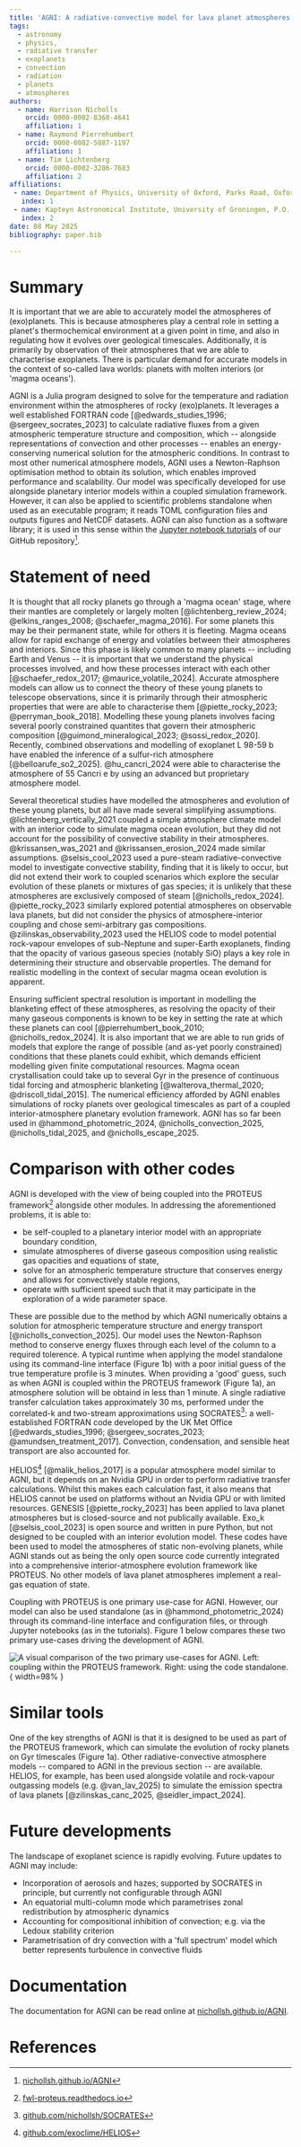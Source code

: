 ```yaml
---
title: 'AGNI: A radiative-convective model for lava planet atmospheres'
tags:
  - astronomy
  - physics,
  - radiative transfer
  - exoplanets
  - convection
  - radiation
  - planets
  - atmospheres
authors:
  - name: Harrison Nicholls
    orcid: 0000-0002-8368-4641
    affiliation: 1
  - name: Raymond Pierrehumbert
    orcid: 0000-0002-5887-1197
    affiliation: 1
  - name: Tim Lichtenberg
    orcid: 0000-0002-3286-7683
    affiliation: 2
affiliations:
 - name: Department of Physics, University of Oxford, Parks Road, Oxford OX1 3PU, UK
   index: 1
 - name: Kapteyn Astronomical Institute, University of Groningen, P.O. Box 800, 9700 AV Groningen, The Netherlands
   index: 2
date: 08 May 2025
bibliography: paper.bib

---
```


# Summary

It is important that we are able to accurately model the atmospheres of (exo)planets. This is because atmospheres play a central role in setting a planet's thermochemical environment at a given point in time, and also in regulating how it evolves over geological timescales. Additionally, it is primarily by observation of their atmospheres that we are able to characterise exoplanets. There is particular demand for accurate models in the context of so-called lava worlds: planets with molten interiors (or 'magma oceans').

AGNI is a Julia program designed to solve for the temperature and radiation environment within the atmospheres of rocky (exo)planets. It leverages a well established FORTRAN code [@edwards_studies_1996; @sergeev_socrates_2023] to calculate radiative fluxes from a given atmospheric temperature structure and composition, which -- alongside representations of convection and other processes -- enables an energy-conserving numerical solution for the atmospheric conditions. In contrast to most other numerical atmosphere models, AGNI uses a Newton-Raphson optimisation method to obtain its solution, which enables improved performance and scalability. Our model was specifically developed for use alongside planetary interior models within a coupled simulation framework. However, it can also be applied to scientific problems standalone when used as an executable program; it reads TOML configuration files and outputs figures and NetCDF datasets. AGNI can also function as a software library; it is used in this sense within the [Jupyter notebook tutorials](https://github.com/nichollsh/AGNI/tree/main/tutorials) of our GitHub repository[^1].

[^1]: [nichollsh.github.io/AGNI](https://nichollsh.github.io/AGNI/dev/)

# Statement of need

It is thought that all rocky planets go through a 'magma ocean' stage, where their mantles are completely or largely molten [@lichtenberg_review_2024; @elkins_ranges_2008; @schaefer_magma_2016]. For some planets this may be their permanent state, while for others it is fleeting. Magma oceans allow for rapid exchange of energy and volatiles between their atmospheres and interiors. Since this phase is likely common to many planets -- including Earth and Venus -- it is important that we understand the physical processes involved, and how these processes interact with each other [@schaefer_redox_2017; @maurice_volatile_2024]. Accurate atmosphere models can allow us to connect the theory of these young planets to telescope observations, since it is primarily through their atmospheric properties that were are able to characterise them [@piette_rocky_2023; @perryman_book_2018]. Modelling these young planets involves facing several poorly constrained quantites that govern their atmospheric composition [@guimond_mineralogical_2023; @sossi_redox_2020]. Recently, combined observations and modelling of exoplanet L 98-59 b have enabled the inference of a sulfur-rich atmosphere [@belloarufe_so2_2025]. @hu_cancri_2024 were able to characterise the atmosphere of 55 Cancri e by using an advanced but proprietary atmosphere model.

Several theoretical studies have modelled the atmospheres and evolution of these young planets, but all have made several simplifying assumptions. @lichtenberg_vertically_2021 coupled a simple atmosphere climate model with an interior code to simulate magma ocean evolution, but they did not account for the possibility of convective stability in their atmospheres. @krissansen_was_2021 and @krissansen_erosion_2024 made similar assumptions. @selsis_cool_2023 used a pure-steam radiative-convective model to investigate convective stability, finding that it is likely to occur, but did not extend their work to coupled scenarios which explore the secular evolution of these planets or mixtures of gas species; it is unlikely that these atmospheres are exclusively composed of steam [@nicholls_redox_2024]. @piette_rocky_2023 similarly explored potential atmospheres on observable lava planets, but did not consider the physics of atmosphere-interior coupling and chose semi-arbitrary gas compositions. @zilinskas_observability_2023 used the HELIOS code to model potential rock-vapour envelopes of sub-Neptune and super-Earth exoplanets, finding that the opacity of various gaseous species (notably SiO) plays a key role in determining their structure and observable properties. The demand for realistic modelling in the context of secular magma ocean evolution is apparent.

Ensuring sufficient spectral resolution is important in modelling the blanketing effect of these atmospheres, as resolving the opacity of their many gaseous components  is known to be key in setting the rate at which these planets can cool [@pierrehumbert_book_2010; @nicholls_redox_2024]. It is also important that we are able to run grids of models that explore the range of possible (and as-yet poorly constrained) conditions that these planets could exhibit, which demands efficient modelling given finite computational resources. Magma ocean crystallisation could take up to several Gyr in the presence of continuous tidal forcing and atmospheric blanketing [@walterova_thermal_2020; @driscoll_tidal_2015]. The numerical efficiency afforded by AGNI enables simulations of rocky planets over geological timescales as part of a coupled interior-atmosphere planetary evolution framework. AGNI has so far been used in @hammond_photometric_2024, @nicholls_convection_2025, @nicholls_tidal_2025, and @nicholls_escape_2025.

# Comparison with other codes

AGNI is developed with the view of being coupled into the PROTEUS framework[^2] alongside other modules. In addressing the aforementioned problems, it is able to:

* be self-coupled to a planetary interior model with an appropriate boundary condition,
* simulate atmospheres of diverse gaseous composition using realistic gas opacities and equations of state,
* solve for an atmospheric temperature structure that conserves energy and allows for convectively stable regions,
* operate with sufficient speed such that it may participate in the exploration of a wide parameter space.

These are possible due to the method by which AGNI numerically obtains a solution for atmospheric temperature structure and energy transport [@nicholls_convection_2025]. Our model uses the Newton-Raphson method to conserve energy fluxes through each level of the column to a required tolerence. A typical runtime when applying the model standalone using its command-line interface (Figure 1b) with a poor initial guess of the true temperature profile is 3 minutes. When providing a 'good' guess, such as when AGNI is coupled within the PROTEUS framework (Figure 1a), an atmosphere solution will be obtaind in less than 1 minute. A single radiative transfer calculation takes approximately 30 ms, performed under the correlated-k and two-stream approximations using SOCRATES[^3]: a well-established FORTRAN code developed by the UK Met Office [@edwards_studies_1996; @sergeev_socrates_2023; @amundsen_treatment_2017]. Convection, condensation, and sensible heat transport are also accounted for.

HELIOS[^4] [@malik_helios_2017] is a popular atmosphere model similar to AGNI, but it depends on an Nvidia GPU in order to perform radiative transfer calculations. Whilst this makes each calculation fast, it also means that HELIOS cannot be used on platforms without an Nvidia GPU or with limited resources. GENESIS [@piette_rocky_2023] has been applied to lava planet atmospheres but is closed-source and not publically available. Exo_k [@selsis_cool_2023] is open source and written in pure Python, but not designed to be coupled with an interior evolution model. These codes have been used to model the atmospheres of static non-evolving planets, while AGNI stands out as being the only open source code currently integrated into a comprehensive interior-atmosphere evolution framework like PROTEUS. No other models of lava planet atmospheres implement a real-gas equation of state.

Coupling with PROTEUS is one primary use-case for AGNI. However, our model can also be used standalone (as in @hammond_photometric_2024) through its command-line interface and configuration files, or through Jupyter notebooks (as in the tutorials). Figure 1 below compares these two primary use-cases driving the development of AGNI.

![A visual comparison of the two primary use-cases for AGNI. Left: coupling within the PROTEUS framework. Right: using the code standalone.](application.svg){ width=98% }

[^2]: [fwl-proteus.readthedocs.io](https://fwl-proteus.readthedocs.io/en/latest/)
[^3]: [github.com/nichollsh/SOCRATES](https://github.com/nichollsh/SOCRATES)
[^4]: [github.com/exoclime/HELIOS](https://github.com/exoclime/HELIOS)
[^5]: [perso.astrophy.u-bordeaux.fr/~jleconte](https://perso.astrophy.u-bordeaux.fr/~jleconte/exo_k-doc/index.html)

# Similar tools

One of the key strengths of AGNI is that it is designed to be used as part of the PROTEUS framework, which can simulate the evolution of rocky planets on Gyr timescales (Figure 1a). Other radiative-convective atmosphere models -- compared to AGNI in the previous section -- are available. HELIOS, for example, has been used alongside volatile and rock-vapour outgassing models (e.g. @van_lav_2025) to simulate the emission spectra of lava planets [@zilinskas_canc_2025, @seidler_impact_2024].

# Future developments

The landscape of exoplanet science is rapidly evolving. Future updates to AGNI may include:

* Incorporation of aerosols and hazes; supported by SOCRATES in principle, but currently not configurable through AGNI
* An equatorial multi-column mode which parametrises zonal redistribution by atmospheric dynamics
* Accounting for compositional inhibition of convection; e.g. via the Ledoux stability criterion
* Parametrisation of dry convection with a 'full spectrum' model which better represents turbulence in convective fluids

# Documentation

The documentation for AGNI can be read online at [nichollsh.github.io/AGNI](https://nichollsh.github.io/AGNI/).

# References
